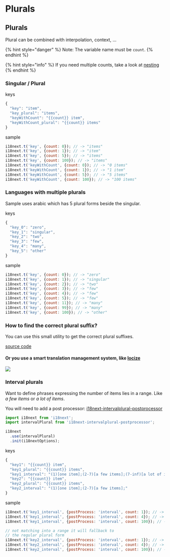 # Plurals

## Plurals

Plural can be combined with interpolation, context, ...

{% hint style="danger" %}
Note: The variable name must be `count`.
{% endhint %}

{% hint style="info" %}
If you need multiple counts, take a look at [nesting](nesting.md#passing-options-to-nestings)
{% endhint %}

### Singular / Plural

keys

```javascript
{
  "key": "item",
  "key_plural": "items",
  "keyWithCount": "{{count}} item",
  "keyWithCount_plural": "{{count}} items"
}
```

sample

```javascript
i18next.t('key', {count: 0}); // -> "items"
i18next.t('key', {count: 1}); // -> "item"
i18next.t('key', {count: 5}); // -> "items"
i18next.t('key', {count: 100}); // -> "items"
i18next.t('keyWithCount', {count: 0}); // -> "0 items"
i18next.t('keyWithCount', {count: 1}); // -> "1 item"
i18next.t('keyWithCount', {count: 5}); // -> "5 items"
i18next.t('keyWithCount', {count: 100}); // -> "100 items"
```

### Languages with multiple plurals

Sample uses arabic which has 5 plural forms beside the singular.

keys

```javascript
{
  "key_0": "zero",
  "key_1": "singular",
  "key_2": "two",
  "key_3": "few",
  "key_4": "many",
  "key_5": "other"
}
```

sample

```javascript
i18next.t('key', {count: 0}); // -> "zero"
i18next.t('key', {count: 1}); // -> "singular"
i18next.t('key', {count: 2}); // -> "two"
i18next.t('key', {count: 3}); // -> "few"
i18next.t('key', {count: 4}); // -> "few"
i18next.t('key', {count: 5}); // -> "few"
i18next.t('key', {count: 11}); // -> "many"
i18next.t('key', {count: 99}); // -> "many"
i18next.t('key', {count: 100}); // -> "other"
```

### How to find the correct plural suffix?

You can use this small utility to get the correct plural suffixes.

[source code](https://jsfiddle.net/sm9wgLze)

#### Or you use a smart translation management system, like [locize](https://locize.com)

![](../.gitbook/assets/locize_plurals.png)

### Interval plurals

Want to define phrases expressing the number of items lies in a range. Like _a few items_ or _a lot of items_.

You will need to add a post processor: [i18next-intervalplural-postprocessor](https://github.com/i18next/i18next-intervalplural-postprocessor)

```javascript
import i18next from 'i18next';
import intervalPlural from 'i18next-intervalplural-postprocessor';

i18next
  .use(intervalPlural)
  .init(i18nextOptions);
```

keys

```javascript
{
  "key1": "{{count}} item",
  "key1_plural": "{{count}} items",
  "key1_interval": "(1)[one item];(2-7)[a few items];(7-inf)[a lot of items];",
  "key2": "{{count}} item",
  "key2_plural": "{{count}} items",
  "key2_interval": "(1)[one item];(2-7)[a few items];"
}
```

sample

```javascript
i18next.t('key1_interval', {postProcess: 'interval', count: 1}); // -> "one item"
i18next.t('key1_interval', {postProcess: 'interval', count: 4}); // -> "a few items"
i18next.t('key1_interval', {postProcess: 'interval', count: 100}); // -> "a lot of items"

// not matching into a range it will fallback to
// the regular plural form
i18next.t('key2_interval', {postProcess: 'interval', count: 1}); // -> "one item"
i18next.t('key2_interval', {postProcess: 'interval', count: 4}); // -> "a few items"
i18next.t('key2_interval', {postProcess: 'interval', count: 100}); // -> "100 items"
```

